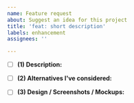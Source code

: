 ```yaml
---
name: Feature request
about: Suggest an idea for this project
title: 'feat: short description'
labels: enhancement
assignees: ''

---
```


- [ ] **(1) Description:**
<!-- A clear and concise description of what you want to happen and how it benefits the projects. -->

- [ ] **(2) Alternatives I've considered:**
<!-- A clear and concise description of any alternative solutions or features you've considered. -->

- [ ] **(3) Design / Screenshots / Mockups:**
<!-- Any other context or screenshots about the feature request. -->
